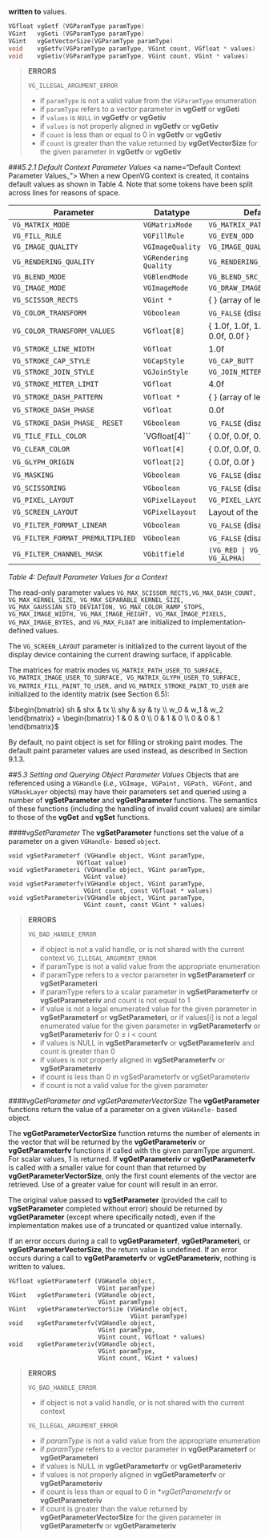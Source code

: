 **written to** values.
```C
VGfloat vgGetf (VGParamType paramType)
VGint   vgGeti (VGParamType paramType)
VGint   vgGetVectorSize(VGParamType paramType)
void    vgGetfv(VGParamType paramType, VGint count, VGfloat * values)
void    vgGetiv(VGParamType paramType, VGint count, VGint * values)
```

>**ERRORS**
>
> `VG_ILLEGAL_ARGUMENT_ERROR`
> * if `paramType` is not a valid value from the `VGParamType` enumeration
>* if `paramType` refers to a vector parameter in **vgGetf** or **vgGeti**
>* if `values` is `NULL` in **vgGetfv** or **vgGetiv**
>* if `values` is not properly aligned in **vgGetfv** or **vgGetiv**
>* if `count` is less than or equal to 0 in **vgGetfv** or **vgGetiv**
>* if `count` is greater than the value returned by **vgGetVectorSize** for the given parameter in **vgGetfv** or **vgGetiv**

###_5.2.1 Default Context Parameter Values_
<a name=“Default Context Parameter Values_”></a>
When a new OpenVG context is created, it contains default values as shown in Table 4. Note that some tokens have been split across lines for reasons of space.

Parameter | Datatype | Default Value
----------|----------|--------------
`VG_MATRIX_MODE`|`VGMatrixMode`|`VG_MATRIX_PATH_USER_TO_SURFACE`
`VG_FILL_RULE`|`VGFillRule`|`VG_EVEN_ODD`
`VG_IMAGE_QUALITY`|`VGImageQuality`|`VG_IMAGE_QUALITY_FASTER`
`VG_RENDERING_QUALITY`|`VGRendering Quality`|`VG_RENDERING_QUALITY_BETTER`
`VG_BLEND_MODE`|`VGBlendMode`|`VG_BLEND_SRC_OVER`
`VG_IMAGE_MODE`|`VGImageMode`|`VG_DRAW_IMAGE_NORMAL`
`VG_SCISSOR_RECTS`|`VGint *`|{ } (array of length 0)
`VG_COLOR_TRANSFORM`|`VGboolean`|`VG_FALSE` (disabled)
`VG_COLOR_TRANSFORM_VALUES`|`VGfloat[8]`|{ 1.0f, 1.0f, 1.0f, 1.0f, 0.0f, 0.0f, 0.0f, 0.0f }
`VG_STROKE_LINE_WIDTH`|`VGfloat`|1.0f
`VG_STROKE_CAP_STYLE`|`VGCapStyle`|`VG_CAP_BUTT`
`VG_STROKE_JOIN_STYLE`|`VGJoinStyle`|`VG_JOIN_MITER`
`VG_STROKE_MITER_LIMIT`|`VGfloat`|4.0f
`VG_STROKE_DASH_PATTERN`|`VGfloat *`|{ } (array of length 0) (disabled)
`VG_STROKE_DASH_PHASE`|`VGfloat`|0.0f
`VG_STROKE_DASH_PHASE_ RESET`|`VGboolean`|`VG_FALSE` (disabled)
`VG_TILE_FILL_COLOR`|`VGfloat[4]``|{ 0.0f, 0.0f, 0.0f, 0.0f }
`VG_CLEAR_COLOR`|`VGfloat[4]`|{ 0.0f, 0.0f, 0.0f, 0.0f }
`VG_GLYPH_ORIGIN`|`VGfloat[2]`|{ 0.0f, 0.0f }
`VG_MASKING`|`VGboolean`|`VG_FALSE` (disabled)
`VG_SCISSORING`|`VGboolean`|`VG_FALSE` (disabled)
`VG_PIXEL_LAYOUT`|`VGPixelLayout`|`VG_PIXEL_LAYOUT_UNKNOWN`
`VG_SCREEN_LAYOUT`|`VGPixelLayout`|Layout of the drawing surface
`VG_FILTER_FORMAT_LINEAR`|`VGboolean`|`VG_FALSE` (disabled)
`VG_FILTER_FORMAT_PREMULTIPLIED`|`VGboolean`|`VG_FALSE` (disabled)
`VG_FILTER_CHANNEL_MASK`|`VGbitfield`|`(VG_RED \| VG_GREEN \| VG_BLUE \| VG_ALPHA)`
_Table 4: Default Parameter Values for a Context_

The read-only parameter values `VG_MAX_SCISSOR_RECTS,VG_MAX_DASH_COUNT, VG_MAX_KERNEL_SIZE, VG_MAX_SEPARABLE_KERNEL_SIZE, VG_MAX_GAUSSIAN_STD_DEVIATION, VG_MAX_COLOR_RAMP_STOPS, VG_MAX_IMAGE_WIDTH, VG_MAX_IMAGE_HEIGHT, VG_MAX_IMAGE_PIXELS, VG_MAX_IMAGE_BYTES,` and `VG_MAX_FLOAT` are initialized to implementation-defined values.

The `VG_SCREEN_LAYOUT` parameter is initialized to the current layout of the display device containing the current drawing surface, if applicable.

The matrices for matrix modes `VG_MATRIX_PATH_USER_TO_SURFACE, VG_MATRIX_IMAGE_USER_TO_SURFACE, VG_MATRIX_GLYPH_USER_TO_SURFACE, VG_MATRIX_FILL_PAINT_TO_USER,` and `VG_MATRIX_STROKE_PAINT_TO_USER` are initialized to the identity matrix (see Section 6.5):

$\begin{bmatrix} sh & shx & tx \\
 shy & sy & ty \\ w_0 & w_1 & w_2 \end{bmatrix} = \begin{bmatrix} 1 & 0 & 0 \\
 0 & 1 & 0 \\ 0 & 0 & 1 \end{bmatrix}$

 By default, no paint object is set for filling or stroking paint modes. The default paint parameter values are used instead, as described in Section 9.1.3.

 ##_5.3 Setting and Querying Object Parameter Values_
 Objects that are referenced using a `VGHandle` (_i.e.,_ `VGImage, VGPaint, VGPath, VGFont,` and `VGMaskLayer` objects) may have their parameters set and queried using a number of **vgSetParameter** and **vgGetParameter** functions. The semantics of these functions (including the handling of invalid count values) are similar to those of the **vgGet** and **vgSet** functions.

 ####_vgSetParameter_
 The **vgSetParameter** functions set the value of a parameter on a given `VGHandle-` based `object`.

 ```
void vgSetParameterf (VGHandle object, VGint paramType,
                    VGfloat value)
void vgSetParameteri (VGHandle object, VGint paramType,
                      VGint value)
void vgSetParameterfv(VGHandle object, VGint paramType,
                      VGint count, const VGfloat * values)
void vgSetParameteriv(VGHandle object, VGint paramType,
                      VGint count, const VGint * values)
 ```

>**ERRORS**
>
>`VG_BAD_HANDLE_ERROR`
>* if object is not a valid handle, or is not shared with the current context `VG_ILLEGAL_ARGUMENT_ERROR`
>* if paramType is not a valid value from the appropriate enumeration
>* if paramType refers to a vector parameter in **vgSetParameterf** or **vgSetParameteri**
>* if paramType refers to a scalar parameter in **vgSetParameterfv** or **vgSetParameteriv** and count is not equal to 1
>* if value is not a legal enumerated value for the given parameter in **vgSetParameterf** or **vgSetParameteri**, or if values[i] is not a legal enumerated value for the given parameter in **vgSetParameterfv** or **vgSetParameteriv** for 0 ≤ i < count
>* if values is NULL in **vgSetParameterfv** or **vgSetParameteriv** and count is greater than 0
>* if values is not properly aligned in **vgSetParameterfv** or **vgSetParameteriv**
>* if count is less than 0 in vgSetParameterfv or vgSetParameteriv
>* if count is not a valid value for the given parameter

####_vgGetParameter and vgGetParameterVectorSize_
<a name="vgGetParameter and vgGetParameterVectorSize"></a>
The **vgGetParameter** functions return the value of a parameter on a given `VGHandle-` based object.

The **vgGetParameterVectorSize** function returns the number of elements in the vector that will be returned by the **vgGetParameteriv** or **vgGetParameterfv** functions if called with the given paramType argument. For scalar values, 1 is returned. If **vgGetParameteriv** or **vgGetParameterfv** is called with a smaller value for count than that returned by **vgGetParameterVectorSize**, only the first count elements of the vector are retrieved. Use of a greater value for count will result in an error.

The original value passed to **vgSetParameter** (provided the call to **vgSetParameter** completed without error) should be returned by **vgGetParameter** (except where specifically noted), even if the implementation makes use of a truncated or quantized value internally.

If an error occurs during a call to **vgGetParameterf**, **vgGetParameteri**, or **vgGetParameterVectorSize**, the return value is undefined. If an error occurs during a call to **vgGetParameterfv** or **vgGetParameteriv**, nothing is written to values.
```
VGfloat vgGetParameterf (VGHandle object,
                         VGint paramType)
VGint   vgGetParameteri (VGHandle object,
                         VGint paramType)
VGint   vgGetParameterVectorSize (VGHandle object,
                                  VGint paramType)
void    vgGetParameterfv(VGHandle object,
                         VGint paramType,
                         VGint count, VGfloat * values)
void    vgGetParameteriv(VGHandle object,
                         VGint paramType,
                         VGint count, VGint * values)
```

>**ERRORS**
>
>`VG_BAD_HANDLE_ERROR`
>* if object is not a valid handle, or is not shared with the current context
>
>`VG_ILLEGAL_ARGUMENT_ERROR`
>* if *paramType* is not a valid value from the appropriate enumeration
>* if *paramType* refers to a vector parameter in **vgGetParameterf** or **vgGetParameteri**
>* if values is NULL in **vgGetParameterfv** or **vgGetParameteriv**
>* if values is not properly aligned in **vgGetParameterfv** or **vgGetParameteriv**
>* if count is less than or equal to 0 in **vgGetParameterfv* or **vgGetParameteriv**
>* if count is greater than the value returned by **vgGetParameterVectorSize** for the given parameter in **vgGetParameterfv** or **vgGetParameteriv**
